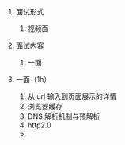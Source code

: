1. 面试形式
   1. 视频面

2. 面试内容
   1. 一面

3. 一面（1h）
   1. 从 url 输入到页面展示的详情
   2. 浏览器缓存
   3. DNS 解析机制与预解析
   4. http2.0 
   5. <script> defer & async 以及常用用法
   6. 回流和重绘
   7. 单页应用路由如何匹配到对应页面模块
   8. 常见状态码：201，203，301，302，304，401，403，
   9. 跨域（CORS）
  10. 跨域下 POST 与 GET 请求的区别
  11. options 请求方法
  12. 做2题
```js
// 1. sum(1,2) sum(1)(2) 都输出 3


// 2. flow([add, squre]) 实现管道方法
function squre(n){return n*n}
function add(...args){return args.reduce((prev,next)=>prev+next)}

let foo = flow([add,squre])
foo(1,2) // => (1+2) * (1+2) => 9
```
   
4. 二面（60min）
   1. 你做了哪些小程序的性能优化
   2. 如果让你设计性能优化，你会怎么做
   3. 小程序如何实现类似 web 端的 createElement 方法
   4. 有没有了解过小程序 js 内核和 web 端的不同
   5. 小程序技术选型你怎么去考虑
   6. web 项目的项目结构的最佳实践
   7. typescript 为你带来了哪些好处
   8. 你的项目中怎么做权限控制的
   9. 做题...
   

4. 整体感觉
   1. 一面面试官人 nice，会引导我回答问题，与我相互之间的互动较多。
   2. 二面看中业务能力，问题围绕业务展开。
   
5. 评价
   1. 二面面完，自觉已挂...
